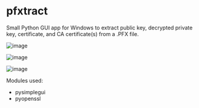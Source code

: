 # pfxtract
Small Python GUI app for Windows to extract public key, decrypted private key, certificate, and CA certificate(s) from a .PFX file.

![image](https://user-images.githubusercontent.com/10688493/219871928-e64a1b52-ac60-4a57-97dc-03fe516cafc8.png)

![image](https://user-images.githubusercontent.com/10688493/219872010-e7083949-1477-4c8f-9bb8-156ddea6952a.png)

![image](https://user-images.githubusercontent.com/10688493/219872018-7d02cbe9-3a69-4fa7-aabc-f030bb458c20.png)


Modules used:
- pysimplegui
- pyopenssl
